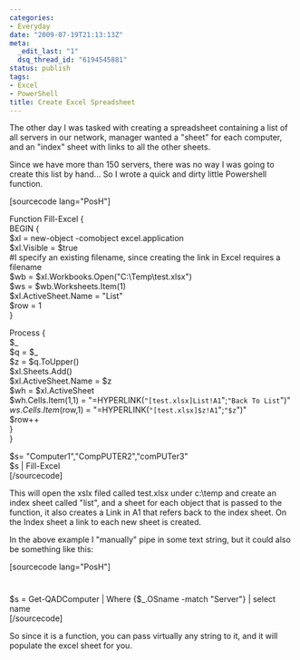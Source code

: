 ```yaml
---
categories:
- Everyday
date: "2009-07-19T21:13:13Z"
meta:
  _edit_last: "1"
  dsq_thread_id: "6194545881"
status: publish
tags:
- Excel
- PowerShell
title: Create Excel Spreadsheet
---
```

The other day I was tasked with creating a spreadsheet containing a list of all servers in our network, manager wanted a "sheet" for each computer, and an "index" sheet with links to all the other sheets.

Since we have more than 150 servers, there was no way I was going to create this list by hand... So I wrote a quick and dirty little Powershell function.

[sourcecode lang="PosH"]

Function Fill-Excel {  
BEGIN {  
 $xl = new-object -comobject excel.application  
 $xl.Visible = $true  
 #I specify an existing filename, since creating the link in Excel requires a filename  
 $wb = $xl.Workbooks.Open("C:\Temp\test.xlsx")  
 $ws = $wb.Worksheets.Item(1)  
 $xl.ActiveSheet.Name = "List"  
 $row = 1  
 }

Process {  
$\_  
$q = $\_  
$z = $q.ToUpper()  
$xl.Sheets.Add()  
$xl.ActiveSheet.Name = $z  
$wh = $xl.ActiveSheet  
$wh.Cells.Item(1,1) = "=HYPERLINK(`"[test.xlsx]List!A1`";`"Back To List`")"  
$ws.Cells.Item($row,1) = "=HYPERLINK(`"[test.xlsx]$z!A1`";`"$z`")"  
$row++  
}  
}

$s= "Computer1","CompPUTER2","comPUTer3"  
$s | Fill-Excel  
[/sourcecode]

This will open the xslx filed called test.xlsx under c:\temp and create an index sheet called "list", and a sheet for each object that is passed to the function, it also creates a Link in A1 that refers back to the index sheet. On the Index sheet a link to each new sheet is created.

In the above example I "manually" pipe in some text string, but it could also be something like this:

[sourcecode lang="PosH"]  
#  
#  
$s = Get-QADComputer | Where {$\_.OSname -match "Server"} | select name  
[/sourcecode]

So since it is a function, you can pass virtually any string to it, and it will populate the excel sheet for you.

